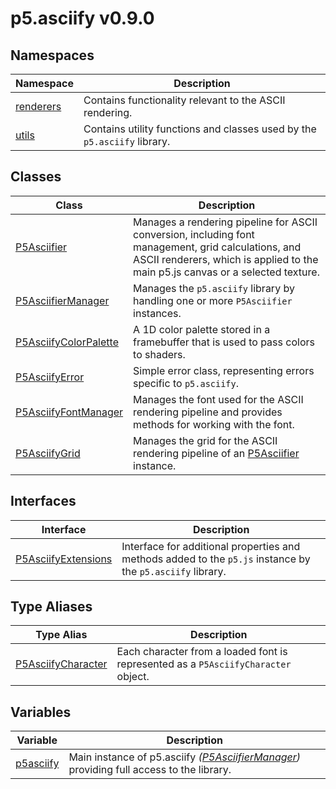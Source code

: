 # p5.asciify v0.9.0

## Namespaces

| Namespace                                             | Description                                                              |
| ----------------------------------------------------- | ------------------------------------------------------------------------ |
| [renderers](p5.asciify/namespaces/renderers/index.md) | Contains functionality relevant to the ASCII rendering.                  |
| [utils](p5.asciify/namespaces/utils/index.md)         | Contains utility functions and classes used by the `p5.asciify` library. |

## Classes

| Class                                                     | Description                                                                                                                                                                            |
| --------------------------------------------------------- | -------------------------------------------------------------------------------------------------------------------------------------------------------------------------------------- |
| [P5Asciifier](classes/P5Asciifier.md)                     | Manages a rendering pipeline for ASCII conversion, including font management, grid calculations, and ASCII renderers, which is applied to the main p5.js canvas or a selected texture. |
| [P5AsciifierManager](classes/P5AsciifierManager.md)       | Manages the `p5.asciify` library by handling one or more `P5Asciifier` instances.                                                                                                      |
| [P5AsciifyColorPalette](classes/P5AsciifyColorPalette.md) | A 1D color palette stored in a framebuffer that is used to pass colors to shaders.                                                                                                     |
| [P5AsciifyError](classes/P5AsciifyError.md)               | Simple error class, representing errors specific to `p5.asciify`.                                                                                                                      |
| [P5AsciifyFontManager](classes/P5AsciifyFontManager.md)   | Manages the font used for the ASCII rendering pipeline and provides methods for working with the font.                                                                                 |
| [P5AsciifyGrid](classes/P5AsciifyGrid.md)                 | Manages the grid for the ASCII rendering pipeline of an [P5Asciifier](classes/P5Asciifier.md) instance.                                                                                |

## Interfaces

| Interface                                                | Description                                                                                                |
| -------------------------------------------------------- | ---------------------------------------------------------------------------------------------------------- |
| [P5AsciifyExtensions](interfaces/P5AsciifyExtensions.md) | Interface for additional properties and methods added to the `p5.js` instance by the `p5.asciify` library. |

## Type Aliases

| Type Alias                                               | Description                                                                        |
| -------------------------------------------------------- | ---------------------------------------------------------------------------------- |
| [P5AsciifyCharacter](type-aliases/P5AsciifyCharacter.md) | Each character from a loaded font is represented as a `P5AsciifyCharacter` object. |

## Variables

| Variable                            | Description                                                                                                               |
| ----------------------------------- | ------------------------------------------------------------------------------------------------------------------------- |
| [p5asciify](variables/p5asciify.md) | Main instance of p5.asciify _([P5AsciifierManager](classes/P5AsciifierManager.md))_ providing full access to the library. |
